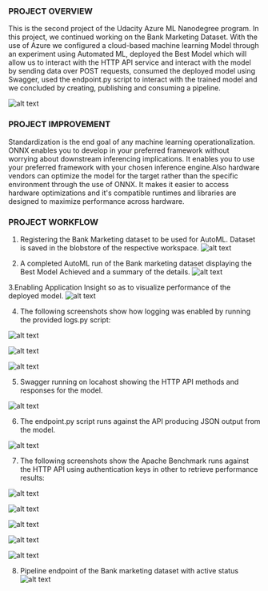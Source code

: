 ### PROJECT OVERVIEW 
This is the second project of the Udacity Azure ML Nanodegree program. In this project, we continued working on the Bank Marketing Dataset. With the use of Azure we configured a cloud-based machine learning Model through an experiment using Automated ML, deployed the Best Model which will allow us to interact with the HTTP API service and interact with the model by sending data over POST requests, consumed the deployed model using Swagger, used the endpoint.py script to interact with the trained model and we concluded by creating, publishing and consuming a pipeline.  

![alt text](https://github.com/vikkyfama/Udacity-Project2/blob/toriabranch/ArchitecturalDiagram.png)

### PROJECT IMPROVEMENT
Standardization is the end goal of any machine learning operationalization. ONNX enables you to develop in your preferred framework without worrying about downstream inferencing implications. It enables you to use your preferred framework with your chosen inference engine.Also hardware vendors can optimize the model for the target rather than the specific environment through the use of ONNX. It makes it easier to access hardware optimizations and it's compatible runtimes and libraries are designed to maximize performance across hardware.

### PROJECT WORKFLOW
1. Registering the Bank Marketing dataset to be used for AutoML. Dataset is saved in the blobstore of the respective workspace.
![alt text](https://github.com/vikkyfama/Udacity-Project2/blob/toriabranch/Bankmarketingtrain.png)

2. A completed AutoML run of the Bank marketing dataset displaying the Best Model Achieved and a summary of the details.
![alt text](https://github.com/vikkyfama/Udacity-Project2/blob/toriabranch/AutoMLcompleted.png)

3.Enabling Application Insight so as to visualize performance of the deployed model.
![alt text](https://github.com/vikkyfama/Udacity-Project2/blob/toriabranch/ApplicationInsightEnabled.png)

4. The following screenshots show how logging was enabled by running the provided logs.py script:

![alt text](https://github.com/vikkyfama/Udacity-Project2/blob/toriabranch/Logscript1.png)

![alt text](https://github.com/vikkyfama/Udacity-Project2/blob/toriabranch/Logscript2.png)

![alt text](https://github.com/vikkyfama/Udacity-Project2/blob/toriabranch/Logscript3.png)

5. Swagger running on locahost showing the HTTP API methods and responses for the model.

![alt text](https://github.com/vikkyfama/Udacity-Project2/blob/toriabranch/Swaggerresponsemodel.png)

6. The endpoint.py script runs against the API producing JSON output from the model.

![alt text](https://github.com/vikkyfama/Udacity-Project2/blob/toriabranch/EndpointOutput.png)

7. The following screenshots show the Apache Benchmark runs against the HTTP API using authentication keys in other to retrieve performance results:

![alt text](https://github.com/vikkyfama/Udacity-Project2/blob/toriabranch/Benchmarksh1.png)

![alt text](https://github.com/vikkyfama/Udacity-Project2/blob/toriabranch/Benchmarksh2.png)

![alt text](https://github.com/vikkyfama/Udacity-Project2/blob/toriabranch/Benchmarksh3.png)

![alt text](https://github.com/vikkyfama/Udacity-Project2/blob/toriabranch/Benchmarksh4.png)

![alt text](https://github.com/vikkyfama/Udacity-Project2/blob/toriabranch/Benchmarksh5.png)

8. Pipeline endpoint of the Bank marketing dataset with active status 
![alt text](https://github.com/vikkyfama/Udacity-Project2/blob/toriabranch/PipelineEndpoint.png)


